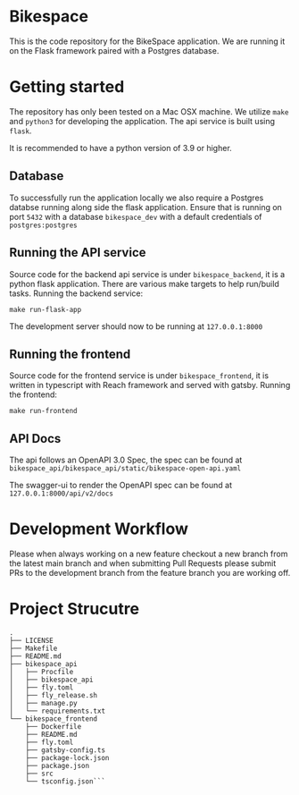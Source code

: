 # Bikespace 

This is the code repository for the BikeSpace application. We are running it on the Flask framework paired with a Postgres database.

# Getting started

The repository has only been tested on a Mac OSX machine. We utilize `make` and `python3` for developing the application.
The api service is built using `flask`.

It is recommended to have a python version of 3.9 or higher.

## Database

To successfully run the application locally we also require a Postgres databse running along side the flask application.
Ensure that is running on port `5432` with a database `bikespace_dev` with a default credentials of `postgres:postgres`

## Running the API service

Source code for the backend api service is under `bikespace_backend`, it is a python flask application.
There are various make targets to help run/build tasks.
Running the backend service:
```shell
make run-flask-app
```
The development server should now to be running at `127.0.0.1:8000`

## Running the frontend

Source code for the frontend service is under `bikespace_frontend`, it is written in typescript with Reach framework and served with gatsby.
Running the frontend:
```shell
make run-frontend
```

## API Docs

The api follows an OpenAPI 3.0 Spec, the spec can be found at `bikespace_api/bikespace_api/static/bikespace-open-api.yaml`

The swagger-ui to render the OpenAPI spec can be found at `127.0.0.1:8000/api/v2/docs`

# Development Workflow

Please when always working on a new feature checkout a new branch from the latest main branch and when submitting Pull Requests please submit PRs to the development branch from the feature branch you are working off.

# Project Strucutre

```
.
├── LICENSE
├── Makefile
├── README.md
├── bikespace_api
│   ├── Procfile
│   ├── bikespace_api
│   ├── fly.toml
│   ├── fly_release.sh
│   ├── manage.py
│   └── requirements.txt
└── bikespace_frontend
    ├── Dockerfile
    ├── README.md
    ├── fly.toml
    ├── gatsby-config.ts
    ├── package-lock.json
    ├── package.json
    ├── src
    └── tsconfig.json```